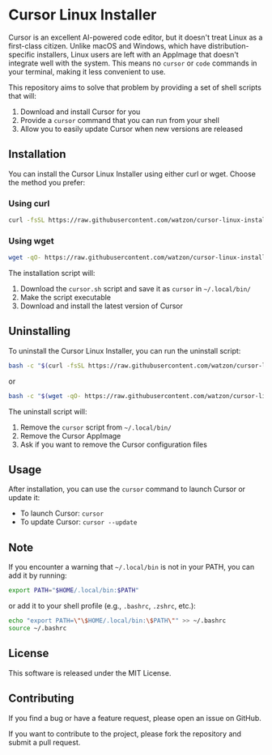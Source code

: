 # Cursor Linux Installer

Cursor is an excellent AI-powered code editor, but it doesn't treat Linux as a first-class citizen. Unlike macOS and Windows, which have distribution-specific installers, Linux users are left with an AppImage that doesn't integrate well with the system. This means no `cursor` or `code` commands in your terminal, making it less convenient to use.

This repository aims to solve that problem by providing a set of shell scripts that will:

1. Download and install Cursor for you
2. Provide a `cursor` command that you can run from your shell
3. Allow you to easily update Cursor when new versions are released

## Installation

You can install the Cursor Linux Installer using either curl or wget. Choose the method you prefer:

### Using curl

```bash
curl -fsSL https://raw.githubusercontent.com/watzon/cursor-linux-installer/main/install.sh | bash
```

### Using wget

```bash
wget -qO- https://raw.githubusercontent.com/watzon/cursor-linux-installer/main/install.sh | bash
```

The installation script will:

1. Download the `cursor.sh` script and save it as `cursor` in `~/.local/bin/`
2. Make the script executable
3. Download and install the latest version of Cursor

## Uninstalling

To uninstall the Cursor Linux Installer, you can run the uninstall script:

```bash
bash -c "$(curl -fsSL https://raw.githubusercontent.com/watzon/cursor-linux-installer/main/uninstall.sh)"
```

or

```bash
bash -c "$(wget -qO- https://raw.githubusercontent.com/watzon/cursor-linux-installer/main/uninstall.sh)"

```

The uninstall script will:

1. Remove the `cursor` script from `~/.local/bin/`
2. Remove the Cursor AppImage
3. Ask if you want to remove the Cursor configuration files

## Usage

After installation, you can use the `cursor` command to launch Cursor or update it:

- To launch Cursor: `cursor`
- To update Cursor: `cursor --update`

## Note

If you encounter a warning that `~/.local/bin` is not in your PATH, you can add it by running:

```bash
export PATH="$HOME/.local/bin:$PATH"
```

or add it to your shell profile (e.g., `.bashrc`, `.zshrc`, etc.):

```bash
echo "export PATH=\"\$HOME/.local/bin:\$PATH\"" >> ~/.bashrc
source ~/.bashrc
```

## License

This software is released under the MIT License.

## Contributing

If you find a bug or have a feature request, please open an issue on GitHub.

If you want to contribute to the project, please fork the repository and submit a pull request.
